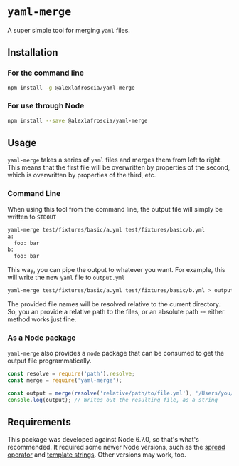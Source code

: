 # `yaml-merge`

A super simple tool for merging `yaml` files.

## Installation

### For the command line

```bash
npm install -g @alexlafroscia/yaml-merge
```

### For use through Node

```bash
npm install --save @alexlafroscia/yaml-merge
```

## Usage

`yaml-merge` takes a series of `yaml` files and merges them from left to right.  This means that the first file will be overwritten by properties of the second, which is overwritten by properties of the third, etc.

### Command Line

When using this tool from the command line, the output file will simply be written to `STDOUT`

```bash
yaml-merge test/fixtures/basic/a.yml test/fixtures/basic/b.yml
a:
  foo: bar
b:
  foo: bar
```

This way, you can pipe the output to whatever you want. For example, this will write the new `yaml` file to `output.yml`

```bash
yaml-merge test/fixtures/basic/a.yml test/fixtures/basic/b.yml > output.yml
```

The provided file names will be resolved relative to the current directory. So, you an provide a relative path to the files, or an absolute path -- either method works just fine.

### As a Node package

`yaml-merge` also provides a `node` package that can be consumed to get the output file programmatically.

```javascript
const resolve = require('path').resolve;
const merge = require('yaml-merge');

const output = merge(resolve('relative/path/to/file.yml'), '/Users/you/some/other/file.yml');
console.log(output); // Writes out the resulting file, as a string
```

## Requirements

This package was developed against Node 6.7.0, so that's what's recommended. It required some newer Node versions, such as the [spread operator][spread-operator] and [template strings][template-strings]. Other versions may work, too.

[spread-operator]: https://developer.mozilla.org/en-US/docs/Web/JavaScript/Reference/Operators/Spread_operator
[template-strings]: https://developer.mozilla.org/en-US/docs/Web/JavaScript/Reference/Template_literals
